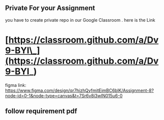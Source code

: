 ## Private For your Assignment

you have to create private repo in our Google Classroom . here is the Link

# [https://classroom.github.com/a/Dv9-BYl\_](https://classroom.github.com/a/Dv9-BYl_)

figma link: https://www.figma.com/design/qr7hizhQyfmitEimBC6blK/Assignment-8?node-id=0-1&node-type=canvas&t=7Sr6v8i3wIN015u6-0

## follow requirement pdf
